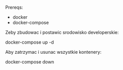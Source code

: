 Prereqs:
  - docker
  - docker-compose

Zeby zbudowac i postawic srodowisko developerskie:

docker-compose up -d

Aby zatrzymac i usunac wszystkie kontenery:

docker-compose down